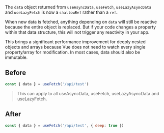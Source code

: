 The `data` object returned from `useAsyncData`, `useFetch`, `useLazyAsyncData` and `useLazyFetch` is now a `shallowRef` rather than a `ref`.

When new data is fetched, anything depending on `data` will still be reactive because the entire object is replaced. But if your code changes a property within that data structure, this will not trigger any reactivity in your app.

This brings a significant performance improvement for deeply nested objects and arrays because Vue does not need to watch every single property/array for modification. In most cases, data should also be immutable.

## Before

```jsx
const { data } = useFetch('/api/test')
```

> This can apply to all useAsyncData, useFetch, useLazyAsyncData and useLazyFetch.

## After

```jsx
const { data } = useFetch('/api/test', { deep: true })
```
